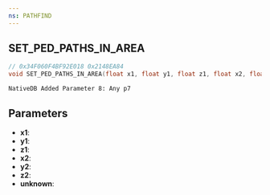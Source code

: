 ```yaml
---
ns: PATHFIND
---
```

## SET_PED_PATHS_IN_AREA

```c
// 0x34F060F4BF92E018 0x2148EA84
void SET_PED_PATHS_IN_AREA(float x1, float y1, float z1, float x2, float y2, float z2, BOOL unknown);
```

```
NativeDB Added Parameter 8: Any p7
```

## Parameters
* **x1**: 
* **y1**: 
* **z1**: 
* **x2**: 
* **y2**: 
* **z2**: 
* **unknown**: 

